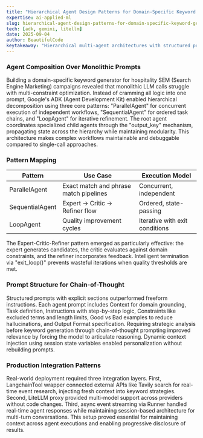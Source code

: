 ```yaml
---
title: "Hierarchical Agent Design Patterns for Domain-Specific Keyword Generation"
expertise: ai-applied-ml
slug: hierarchical-agent-design-patterns-for-domain-specific-keyword-generation
tech: [adk, gemini, litellm]
date: 2025-09-04
author: BeautifulCode
keytakeaway: "Hierarchical multi-agent architectures with structured prompts and domain-specific critic loops outperform monolithic LLM calls for complex, constraint-heavy generation tasks."
---
```


### Agent Composition Over Monolithic Prompts

Building a domain-specific keyword generator for hospitality SEM (Search Engine Marketing) campaigns revealed that monolithic LLM calls struggle with multi-constraint optimization. Instead of cramming all logic into one prompt, Google's ADK (Agent Development Kit) enabled hierarchical decomposition using three core patterns: "ParallelAgent" for concurrent execution of independent workflows, "SequentialAgent" for ordered task chains, and "LoopAgent" for iterative refinement. The root agent coordinates specialized child agents through the "output_key" mechanism, propagating state across the hierarchy while maintaining modularity. This architecture makes complex workflows maintainable and debuggable compared to single-call approaches.

### Pattern Mapping

| Pattern | Use Case | Execution Model |
|---------|----------|-----------------|
| ParallelAgent | Exact match and phrase match pipelines | Concurrent, independent |
| SequentialAgent | Expert → Critic → Refiner flow | Ordered, state-passing |
| LoopAgent | Quality improvement cycles | Iterative with exit conditions |

The Expert-Critic-Refiner pattern emerged as particularly effective: the expert generates candidates, the critic evaluates against domain constraints, and the refiner incorporates feedback. Intelligent termination via "exit_loop()" prevents wasteful iterations when quality thresholds are met.

### Prompt Structure for Chain-of-Thought

Structured prompts with explicit sections outperformed freeform instructions. Each agent prompt includes Context for domain grounding, Task definition, Instructions with step-by-step logic, Constraints like excluded terms and length limits, Good vs Bad examples to reduce hallucinations, and Output Format specification. Requiring strategic analysis before keyword generation through chain-of-thought prompting improved relevance by forcing the model to articulate reasoning. Dynamic context injection using session state variables enabled personalization without rebuilding prompts.

### Production Integration Patterns

Real-world deployment required three integration layers. First, LangchainTool wrapper connected external APIs like Tavily search for real-time event research, injecting fresh context into keyword strategies. Second, LiteLLM proxy provided multi-model support across providers without code changes. Third, async event streaming via Runner handled real-time agent responses while maintaining session-based architecture for multi-turn conversations. This setup proved essential for maintaining context across agent executions and enabling progressive disclosure of results.